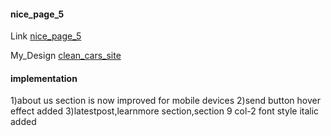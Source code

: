 #### nice_page_5
Link [nice_page_5](https://nicepage.com/templates/preview/constructive-architecture-18528?device=desktop)

My_Design [clean_cars_site](https://varunuk09.github.io/HTML_PROJECTS/nice_page_5/)

#### implementation

1)about us section is now improved for mobile devices
2)send button hover effect added
3)latestpost,learnmore section,section 9 col-2 font style italic added

